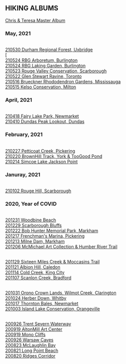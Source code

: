 ## HIKING ALBUMS

[Chris & Teresa Master Album](https://photos.app.goo.gl/qxSodZa3E4CNiKdm7)

### May, 2021
<br>[210530 Durham Regional Forest, Uxbridge](https://photos.app.goo.gl/CmznQ9vBuwsRQn9J7)
<br>[
<br>[210524 RBG Arboretum, Burlington](https://photos.app.goo.gl/dBFPRBaRjcESNbyf6)
<br>[210524 RBG Laking Garden, Burlington](https://photos.app.goo.gl/rttBpNPn5ZU7Yr9G6)
<br>[210523 Rouge Valley Conservation, Scarborough](https://photos.app.goo.gl/35KKcysUoUJXcAN7A)
<br>[210522 Glen Stewart Ravine, Toronto](https://photos.app.goo.gl/K2v93XxvgnwPx7oy9)
<br>[210516 Brueckner Rhododendron Gardens, Mississauga](https://photos.app.goo.gl/B5GgoVt9MudYyYda6)
<br>[210515 Kelso Conservation, Milton](https://photos.app.goo.gl/4GDRqVH4oZXxwkPT8)

### April, 2021
<br>[210418 Fairy Lake Park, Newmarket](https://photos.app.goo.gl/adfna92kQfZCiDeM7)
<br>[210410 Dundas Peak Lookout, Dundas](https://photos.app.goo.gl/XqsowZrrefFXtTFK7)

### February, 2021
<br>[210227 Petticoat Creek, Pickering](https://photos.app.goo.gl/mEG3ksPqKM8QV1wR9)
<br>[210220 BrownHill Track, York & TooGood Pond](https://photos.app.goo.gl/2R9rNTQaaN3JWmzF7)
<br>[210214 Simcoe Lake Jackson Point](https://photos.app.goo.gl/caNM6tQm1ChkiQf29)

### Januray, 2021
<br>[210102 Rouge Hill, Scarborough](https://photos.app.goo.gl/96D39ugX88qaXCD48)

### 2020, Year of COVID
<br>[201231 Woodbine Beach](https://photos.app.goo.gl/cZBXhwQrZjY7knfT8)
<br>[201229 Scarborough Bluffs](https://photos.app.goo.gl/MRL8xxFobL7sos3d8)
<br>[201222 Bob Hunter Memorial Park, Markham](https://photos.app.goo.gl/ETfqTHyRnEGndWjK8)
<br>[201217 Frenchman's Marina, Pickering](https://photos.app.goo.gl/mqF4ZA1FuxaFXiFV8)
<br>[201213 Milne Dam, Markham](https://photos.app.goo.gl/CuSVVH7bZ7jKU5jA9)
<br>[201206 McMichael Art Collection & Humber River Trail](https://photos.app.goo.gl/ZtENqcHGaFzvkmGc6)

<br>[201129 Sixteen Miles Creek & Moccasins Trail](https://photos.app.goo.gl/uLhvFa9Pf94tuGZM9)
<br>[201121 Albion Hill, Caledon](https://photos.app.goo.gl/6vix9UJC8VTfXrZW8)
<br>[201114 Cold Creek, King City](https://photos.app.goo.gl/bSPLz7wQbDYvdgp2A)
<br>[201107 Scanlon Creek, Bradford](https://photos.app.goo.gl/SqQatEyrwGeX7ihe7)

<br>[201031 Orono Crown Lands, Wilmot Creek, Clarington](https://photos.app.goo.gl/WhPjUmqLAkmfdGU97)
<br>[201024 Herber Down, Whitby](https://photos.app.goo.gl/sDVWWBGDnsv9kZue6)
<br>[201017 Thornton Bales, Newmarket](https://photos.app.goo.gl/zcdKpSDgdDZXvZXL7)
<br>[201003 Island Lake Conservation, Orangeville](https://photos.app.goo.gl/eSfLV9Rj6pHFVUya7)

<br>[200926 Trent Severn Waterway](https://photos.app.goo.gl/kmsiL4GVgaXzYZsz5)
<br>[200919 AltonMill Art Center](https://photos.app.goo.gl/pYChnZXrcWLAZVnT8)
<br>[200919 Mono Cliffs](https://photos.app.goo.gl/dbfh7d83p5p4mXvQ6)
<br>[200926 Warsaw Caves](https://photos.app.goo.gl/R6vNCvKzq21QBeE29)
<br>[200823 McLaughlin Bay](https://photos.app.goo.gl/2ctyuHy4SzxR75n27)
<br>[200821 Long Point Beach](https://photos.app.goo.gl/97hquUNptFVkYqS87)
<br>[200820 Ridges Corridor](https://photos.app.goo.gl/zG4pzKNpzoRAtrjs8)

<br>[]()
<br>[]()
<br>[]()
<br>[]()
<br>[]()
<br>[]()
<br>[]()
<br>[]()
<br>[]()
<br>[]()
